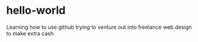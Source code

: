 # hello-world
Learning how to use github
trying to venture out into freelance web design to make extra cash
